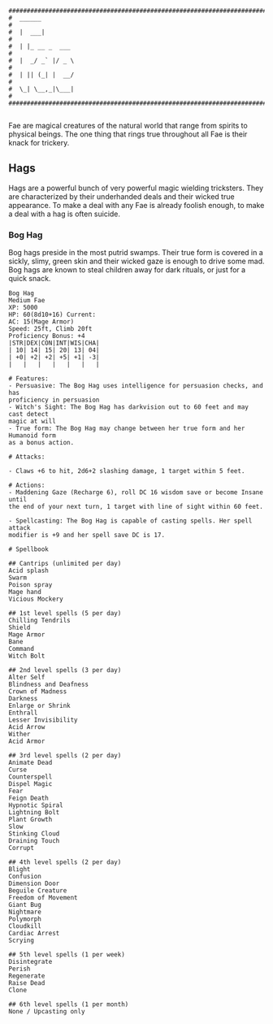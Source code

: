 ```
################################################################################
#  ______                                                                      #
#  |  ___|                                                                     #
#  | |_ __ _  ___                                                              #
#  |  _/ _` |/ _ \                                                             #
#  | || (_| |  __/                                                             #
#  \_| \__,_|\___|                                                             #
################################################################################
                              
```
Fae are magical creatures of the natural world that range from spirits to 
physical beings. The one thing that rings true throughout all Fae is their knack
for trickery. 

## Hags
Hags are a powerful bunch of very powerful magic wielding tricksters. They are
characterized by their underhanded deals and their wicked true appearance. To
make a deal with any Fae is already foolish enough, to make a deal with a hag is
often suicide.

### Bog Hag
Bog hags preside in the most putrid swamps. Their true form is covered in a 
sickly, slimy, green skin and their wicked gaze is enough to drive some mad. Bog
hags are known to steal children away for dark rituals, or just for a quick 
snack.

```
Bog Hag
Medium Fae      
XP: 5000
HP: 60(8d10+16) Current:
AC: 15(Mage Armor)
Speed: 25ft, Climb 20ft
Proficiency Bonus: +4
|STR|DEX|CON|INT|WIS|CHA|
| 10| 14| 15| 20| 13| 04|
| +0| +2| +2| +5| +1| -3|
|   |   |   |   |   |   |

# Features:
- Persuasive: The Bog Hag uses intelligence for persuasion checks, and has 
proficiency in persuasion
- Witch's Sight: The Bog Hag has darkvision out to 60 feet and may cast detect
magic at will
- True form: The Bog Hag may change between her true form and her Humanoid form 
as a bonus action. 

# Attacks:

- Claws +6 to hit, 2d6+2 slashing damage, 1 target within 5 feet.

# Actions:
- Maddening Gaze (Recharge 6), roll DC 16 wisdom save or become Insane until
the end of your next turn, 1 target with line of sight within 60 feet.

- Spellcasting: The Bog Hag is capable of casting spells. Her spell attack 
modifier is +9 and her spell save DC is 17.

# Spellbook

## Cantrips (unlimited per day)
Acid splash
Swarm
Poison spray
Mage hand
Vicious Mockery

## 1st level spells (5 per day)
Chilling Tendrils
Shield
Mage Armor
Bane
Command
Witch Bolt

## 2nd level spells (3 per day)
Alter Self
Blindness and Deafness
Crown of Madness
Darkness
Enlarge or Shrink
Enthrall
Lesser Invisibility
Acid Arrow
Wither
Acid Armor

## 3rd level spells (2 per day)
Animate Dead
Curse
Counterspell
Dispel Magic
Fear
Feign Death
Hypnotic Spiral
Lightning Bolt
Plant Growth
Slow
Stinking Cloud
Draining Touch
Corrupt

## 4th level spells (2 per day)
Blight
Confusion
Dimension Door
Beguile Creature
Freedom of Movement
Giant Bug
Nightmare
Polymorph
Cloudkill
Cardiac Arrest
Scrying

## 5th level spells (1 per week)
Disintegrate
Perish
Regenerate
Raise Dead
Clone

## 6th level spells (1 per month)
None / Upcasting only

```  
